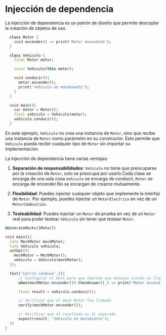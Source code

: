 # Injección de dependencia

La injección de dependencia es un patrón de diseño que permite descoplar la creación de objetos de uso.

```dart
  class Motor {
    void encender() => print('Motor encendido');
  }

  class Vehiculo {
    final Motor motor;

    const Vehiculo(this.motor);

    void conducir(){
      motor.encender();
      print('Vehiculo en movimiento');
    }
  }

  void main(){
    var motor = Motor();
    final vehiculo = Vehiculo(motor);
    vehiculo.conducir();
  }
```

En este ejemplo, `Vehiculo` no crea una instancia de `Motor`, sino que recibe una instancia de `Motor` como parámetro en su constructor. Esto permite que `Vehiculo` pueda recibir cualquier tipo de `Motor` sin importar su implementación.

La injección de dependencia tiene varias ventajas:

1. **Separación de responsabilidades**: `Vehiculo` no tiene que preocuparse por la creación de `Motor`, solo se preocupa por usarlo.Cada clase se encarga de una sola cosa.`Vehiculo` se encarga de conducir, `Motor` se encarga de encender.No se encargan de crearce mutuamente.

2. **Flexibilidad**: Puedes injectar cualquier objeto que implemente la interfaz de `Motor`. Por ejemplo, puedes injectar un `MotorElectrico` en vez de un `MotorCombustion`.

3. **Testeabilidad**: Puedes injectar un `Motor` de prueba en vez de un `Motor` real para poder testear `Vehiculo` sin tener que testear `Motor`.

```dart
@GenerateMocks([Motor])

void main(){
  late MockMotor mockMotor;
  late Vehiculo vehiculo;
  setUp((){
    mockMotor = MockMotor();
    vehiculo = Vehiculo(mockMotor);
  });

  test('Carrro conduce',(){
      // Configurar el mock para que imprima una mensaje cuando se llame a encender
      when(mockMotor.encender()).thenAnswer((_) => print('Motor encendido'));

      final result = vehiculo.conducir();

      // Verificar que el mock Motor fue llamado
      verify(mockMotor.encender());

      // Verificar que el resultado es el esperado
      expect(result, 'Vehiculo en movimiento');
  })
}

```
